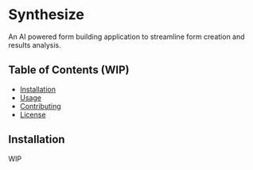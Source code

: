 # Synthesize

An AI powered form building application to streamline form creation and results analysis.

## Table of Contents (WIP)

- [Installation](#installation)
- [Usage](#usage)
- [Contributing](#contributing)
- [License](#license)

## Installation

WIP
